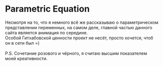 # Parametric Equation

Несмотря на то, что я немного всё же рассказываю о параметрическом представлении переменных, на самом деле, главной частью данного сайта является анимация по середине.<br>
Особой Гитхабовской ценности проект не несёт, просто хочется, чтоб он в сети был =)<br><br>
P.S. Сочетание розового и чёрного, я считаю высшим показателем моей креативности.
